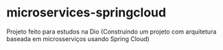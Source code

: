 # microservices-springcloud
Projeto feito para estudos na Dio (Construindo um projeto com arquitetura baseada em microsserviços usando Spring Cloud)
